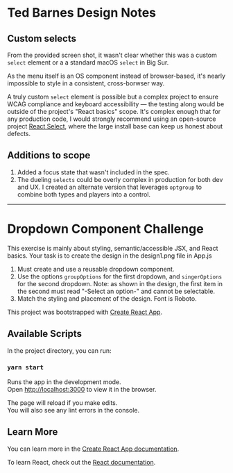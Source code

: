 # Ted Barnes Design Notes

## Custom selects

From the provided screen shot, it wasn't clear whether this was a custom `select` element or a a standard macOS `select` in Big Sur.

As the menu itself is an OS component instead of browser-based, it's nearly impossible to style in a consistent, cross-borwser way.

A truly custom `select` element is possible but a complex project to ensure WCAG compliance and keyboard accessibility — the testing along would be outside of the project's "React basics" scope. It's complex enough that for any production code, I would strongly recommend using an open-source project [React Select](https://react-select.com/home), where the large install base can keep us honest about defects.

## Additions to scope

1. Added a focus state that wasn't included in the spec.
1. The dueling `selects` could be overly complex in production for both dev and UX. I created an alternate version that leverages `optgroup` to combine both types and players into a control.

---

# Dropdown Component Challenge

This exercise is mainly about styling, semantic/accessible JSX, and React basics. Your task is to create the design in the design1.png file in App.js

1. Must create and use a reusable dropdown component.
2. Use the options `groupOptions` for the first dropdown, and `singerOptions` for the second dropdown. Note: as shown in the design, the first item in the second must read "-Select an option-" and cannot be selectable.
3. Match the styling and placement of the design. Font is Roboto.

This project was bootstrapped with [Create React App](https://github.com/facebook/create-react-app).

## Available Scripts

In the project directory, you can run:

### `yarn start`

Runs the app in the development mode.\
Open [http://localhost:3000](http://localhost:3000) to view it in the browser.

The page will reload if you make edits.\
You will also see any lint errors in the console.

## Learn More

You can learn more in the [Create React App documentation](https://facebook.github.io/create-react-app/docs/getting-started).

To learn React, check out the [React documentation](https://reactjs.org/).
